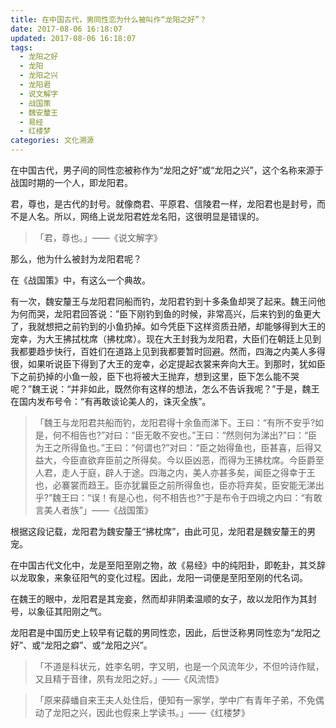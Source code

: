 ```yaml
---
title: 在中国古代，男同性恋为什么被叫作“龙阳之好”？
date: 2017-08-06 16:18:07
updated: 2017-08-06 16:18:07
tags:
  - 龙阳之好
  - 龙阳
  - 龙阳之兴
  - 龙阳君
  - 说文解字
  - 战国策
  - 魏安釐王
  - 易经
  - 红楼梦
categories: 文化溯源
---
```



在中国古代，男子间的同性恋被称作为“龙阳之好”或“龙阳之兴”，这个名称来源于战国时期的一个人，即龙阳君。

君，尊也，是古代的封号。就像商君、平原君、信陵君一样，龙阳君也是封号，而不是人名。所以，网络上说龙阳君姓龙名阳，这很明显是错误的。

> 「君，尊也。」——《说文解字》

那么，他为什么被封为龙阳君呢？

在《战国策》中，有这么一个典故。

有一次，魏安釐王与龙阳君同船而钓，龙阳君钓到十多条鱼却哭了起来。魏王问他为何而哭，龙阳君回答说：”臣下刚钓到鱼的时候，非常高兴，后来钓到的鱼更大了，我就想把之前钓到的小鱼扔掉。如今凭臣下这样资质丑陋，却能够得到大王的宠幸，为大王拂拭枕席（拂枕席）。现在大王封我为龙阳君，大臣们在朝廷上见到我都要趋步快行，百姓们在道路上见到我都要暂时回避。然而，四海之内美人多得很，如果听说臣下得到了大王的宠幸，必定提起衣裳来奔向大王。到那时，犹如臣下之前扔掉的小鱼一般，臣下也将被大王抛弃，想到这里，臣下怎么能不哭呢？”魏王说：“并非如此，既然你有这样的想法，怎么不告诉我呢？”于是，魏王在国内发布号令：“有再敢谈论美人的，诛灭全族”。

> 「魏王与龙阳君共船而钓，龙阳君得十余鱼而涕下。王曰：“有所不安乎?如是，何不相告也?”对曰：“臣无敢不安也。”王曰：“然则何为涕出?”曰：“臣为王之所得鱼也。”王曰：“何谓也?”对曰：“臣之始得鱼也，臣甚喜，后得又益大，今臣直欲弃臣前之所得矣。今以臣凶恶，而得为王拂枕席。今臣爵至人君，走人于庭，辟人于途。四海之内，美人亦甚多矣，闻臣之得幸于王也，必褰裳而趋王。臣亦犹曩臣之前所得鱼也，臣亦将弃矣，臣安能无涕出乎?”魏王曰：“误！有是心也，何不相告也?”于是布令于四境之内曰：“有敢言美人者族”」——《战国策》

根据这段记载，龙阳君为魏安釐王“拂枕席”，由此可见，龙阳君是魏安釐王的男宠。

在中国古代文化中，龙是至阳至刚之物，故《易经》中的纯阳卦，即乾卦，其爻辞以龙取象，来象征阳气的变化过程。因此，龙阳一词便是至阳至刚的代名词。

在魏王的眼中，龙阳君是其宠妾，然而却非阴柔温顺的女子，故以龙阳作为其封号，以象征其阳刚之气。

龙阳君是中国历史上较早有记载的男同性恋，因此，后世泛称男同性恋为“龙阳之好”、或“龙阳之癖”、或“龙阳之兴”。

> 「不道是科状元，姓李名明，字又明，也是一个风流年少，不但吟诗作赋，又且精于音律，夙有龙阳之好。」——《风流悟》

> 「原来薛蟠自来王夫人处住后，便知有一家学，学中广有青年子弟，不免偶动了龙阳之兴，因此也假来上学读书。」——《红楼梦》